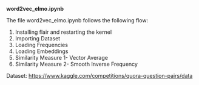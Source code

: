 **word2vec_elmo.ipynb**

The file word2vec_elmo.ipynb follows the following flow:

1. Installing flair and restarting the kernel
2. Importing Dataset
3. Loading Frequencies
4. Loading Embeddings
5. Similarity Measure 1- Vector Average
6. Similarity Measure 2- Smooth Inverse Frequency

Dataset: https://www.kaggle.com/competitions/quora-question-pairs/data
